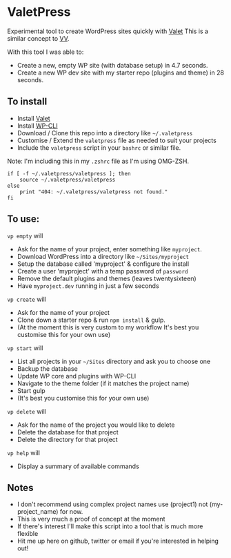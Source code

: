 # ValetPress

Experimental tool to create WordPress sites quickly with [Valet](https://laravel.com/docs/5.2/valet)
This is a similar concept to [VV](https://github.com/bradp/vv).

With this tool I was able to:

- Create a new, empty WP site (with database setup) in 4.7 seconds.
- Create a new WP dev site with my starter repo (plugins and theme) in 28 seconds.

## To install

- Install [Valet](https://laravel.com/docs/5.2/valet)  
- Install [WP-CLI](https://wp-cli.org/)
- Download / Clone this repo into a directory like `~/.valetpress`
- Customise / Extend the `valetpress` file as needed to suit your projects
- Include the `valetpress` script in your `bashrc` or similar file.

Note: I'm including this in my `.zshrc` file as I'm using OMG-ZSH.

```
if [ -f ~/.valetpress/valetpress ]; then
    source ~/.valetpress/valetpress
else
    print "404: ~/.valetpress/valetpress not found."
fi
```

## To use:

`vp empty` will

- Ask for the name of your project, enter something like `myproject`.
- Download WordPress into a directory like `~/Sites/myproject`
- Setup the database called 'myproject' & configure the install
- Create a user 'myproject' with a temp password of `password`
- Remove the default plugins and themes (leaves twentysixteen)
- Have `myproject.dev` running in just a few seconds

`vp create` will
- Ask for the name of your project
- Clone down a starter repo & run `npm install` & gulp.
- (At the moment this is very custom to my workflow It's best you customise this for your own use)

`vp start` will
- List all projects in your `~/Sites` directory and ask you to choose one
- Backup the database
- Update WP core and plugins with WP-CLI
- Navigate to the theme folder (if it matches the project name)
- Start gulp
- (It's best you customise this for your own use)

`vp delete` will
- Ask for the name of the project you would like to delete
- Delete the database for that project
- Delete the directory for that project

`vp help` will
- Display a summary of available commands

##  Notes

- I don't recommend using complex project names use (project1) not (my-project_name) for now.
- This is very much a proof of concept at the moment
- If there's interest I'll make this script into a tool that is much more flexible
- Hit me up here on github, twitter or email if you're interested in helping out!

